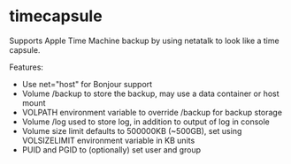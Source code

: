 timecapsule
===========

Supports Apple Time Machine backup by using netatalk to look like a time capsule.

Features:
- Use net="host" for Bonjour support
- Volume /backup to store the backup, may use a data container or host mount
- VOLPATH environment variable to override /backup for backup storage
- Volume /log used to store log, in addition to output of log in console
- Volume size limit defaults to 500000KB (~500GB), set using VOLSIZELIMIT environment variable in KB units
- PUID and PGID to (optionally) set user and group


